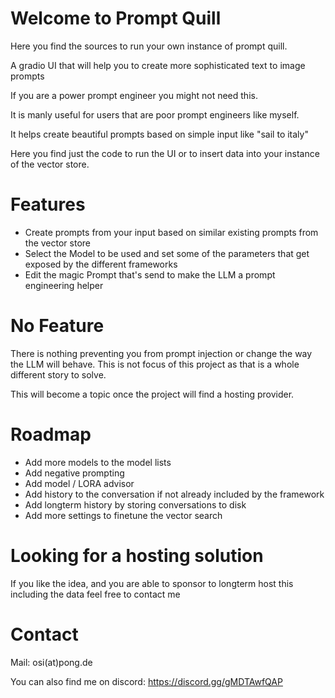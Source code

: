 # Welcome to Prompt Quill

Here you find the sources to run your own instance of prompt quill.

A gradio UI that will help you to create more sophisticated text to image prompts

If you are a power prompt engineer you might not need this.

It is manly useful for users that are poor prompt engineers like myself.

It helps create beautiful prompts based on simple input like "sail to italy"

Here you find just the code to run the UI or to insert data into your instance of the vector store.


# Features

* Create prompts from your input based on similar existing prompts from the vector store
* Select the Model to be used and set some of the parameters that get exposed by the different frameworks
* Edit the magic Prompt that's send to make the LLM a prompt engineering helper


# No Feature

There is nothing preventing you from prompt injection or change the way the LLM will behave. 
This is not focus of this project as that is a whole different story to solve. 

This will become a topic once the project will find a hosting provider.


# Roadmap

* Add more models to the model lists
* Add negative prompting
* Add model / LORA advisor
* Add history to the conversation if not already included by the framework
* Add longterm history by storing conversations to disk
* Add more settings to finetune the vector search


# Looking for a hosting solution

If you like the idea, and you are able to sponsor to longterm host this including the data feel free to contact me 


# Contact

Mail: osi(at)pong.de

You can also find me on discord: https://discord.gg/gMDTAwfQAP
